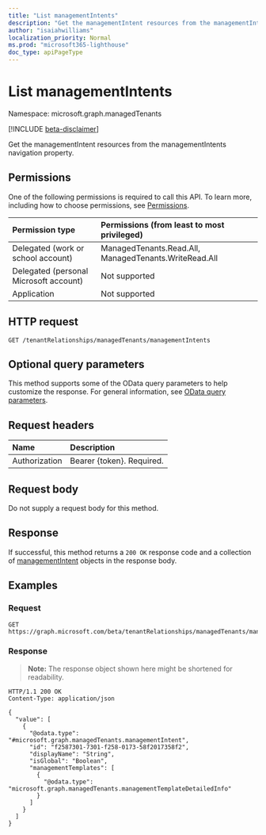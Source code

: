 ```yaml
---
title: "List managementIntents"
description: "Get the managementIntent resources from the managementIntents navigation property."
author: "isaiahwilliams"
localization_priority: Normal
ms.prod: "microsoft365-lighthouse"
doc_type: apiPageType
---
```


# List managementIntents

Namespace: microsoft.graph.managedTenants

[!INCLUDE [beta-disclaimer](../../includes/beta-disclaimer.md)]

Get the managementIntent resources from the managementIntents navigation property.

## Permissions

One of the following permissions is required to call this API. To learn more, including how to choose permissions, see [Permissions](/graph/permissions-reference).

|Permission type|Permissions (from least to most privileged)|
|:---|:---|
|Delegated (work or school account)|ManagedTenants.Read.All, ManagedTenants.WriteRead.All|
|Delegated (personal Microsoft account)|Not supported|
|Application|Not supported|

## HTTP request

<!-- {
  "blockType": "ignored"
}
-->
``` http
GET /tenantRelationships/managedTenants/managementIntents
```

## Optional query parameters
This method supports some of the OData query parameters to help customize the response. For general information, see [OData query parameters](/graph/query-parameters).

## Request headers
|Name|Description|
|:---|:---|
|Authorization|Bearer {token}. Required.|

## Request body
Do not supply a request body for this method.

## Response

If successful, this method returns a `200 OK` response code and a collection of [managementIntent](../resources/managedtenants-managementintent.md) objects in the response body.

## Examples

### Request
<!-- {
  "blockType": "request",
  "name": "list_managementintent"
}
-->
``` http
GET https://graph.microsoft.com/beta/tenantRelationships/managedTenants/managementIntents
```


### Response
>**Note:** The response object shown here might be shortened for readability.
<!-- {
  "blockType": "response",
  "truncated": true,
  "@odata.type": "Collection(microsoft.graph.managedTenants.managementIntent)"
}
-->
``` http
HTTP/1.1 200 OK
Content-Type: application/json

{
  "value": [
    {
      "@odata.type": "#microsoft.graph.managedTenants.managementIntent",
      "id": "f2587301-7301-f258-0173-58f2017358f2",
      "displayName": "String",
      "isGlobal": "Boolean",
      "managementTemplates": [
        {
          "@odata.type": "microsoft.graph.managedTenants.managementTemplateDetailedInfo"
        }
      ]
    }
  ]
}
```

